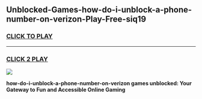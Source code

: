 
## Unblocked-Games-how-do-i-unblock-a-phone-number-on-verizon-Play-Free-siq19
<h3>
<a href="https://premium76.site?title=how-do-i-unblock-a-phone-number-on-verizon&ref=21A">CLICK TO PLAY</a></h3>
<hr>

<h3>
<a href="https://premium76.site?title=how-do-i-unblock-a-phone-number-on-verizon&ref=21A">CLICK 2 PLAY</a>
  
</h3>

<a href="https://premium76.site?title=how-do-i-unblock-a-phone-number-on-verizon&ref=21A"><img src="https://clearcache.store/games.png"></a>


**how-do-i-unblock-a-phone-number-on-verizon games unblocked: Your Gateway to Fun and Accessible Online Gaming**
